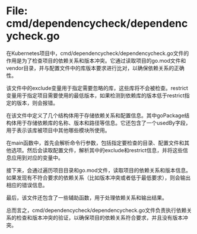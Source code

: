 # File: cmd/dependencycheck/dependencycheck.go

在Kubernetes项目中，cmd/dependencycheck/dependencycheck.go文件的作用是为了检查项目的依赖关系和版本冲突。它通过读取项目的go.mod文件和vendor目录，并与配置文件中的库版本要求进行比对，以确保依赖关系的正确性。

该文件中的exclude变量用于指定需要忽略的库，这些库将不会被检查。restrict变量用于指定项目需要使用的最低版本，如果检测到依赖库的版本低于restrict指定的版本，则会报错。

在该文件中定义了几个结构体用于存储依赖关系和配置信息。其中goPackage结构体用于存储依赖库的名称、版本和路径等信息。它还包含了一个usedBy字段，用于表示该库被项目中其他哪些模块所使用。

在main函数中，首先会解析命令行参数，包括指定要检查的目录、配置文件和其他选项。然后会读取配置文件，解析其中的exclude和restrict信息，并将这些信息应用到对应的变量中。

接下来，会通过遍历项目目录和go.mod文件，读取项目的依赖关系和版本信息。如果发现有不符合要求的依赖关系（比如版本冲突或者低于最低要求），则会输出相应的错误信息。

最后，该文件还包含了一些辅助函数，用于处理依赖关系和输出结果。

总而言之，cmd/dependencycheck/dependencycheck.go文件负责执行依赖关系的检查和版本冲突的验证，以确保项目的依赖关系符合要求，并且没有版本冲突。

